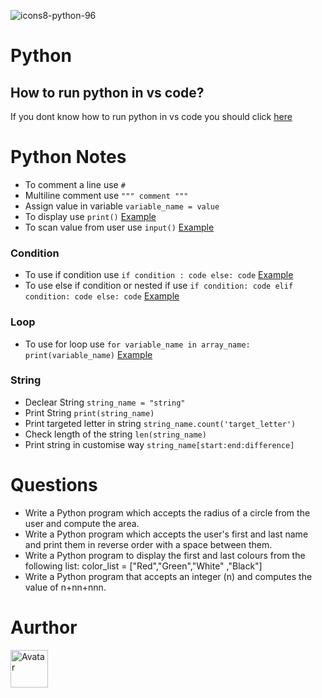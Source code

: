![icons8-python-96](https://user-images.githubusercontent.com/89797141/211556749-2983262f-f91e-43c0-9aba-0ec175e6c364.png)
# Python

## How to run python in vs code?
If you dont know how to run python in vs code you should click [here](https://code.visualstudio.com/docs/python/python-tutorial)


# Python Notes
- To comment a line use `#`
- Multiline comment use `""" comment """`
- Assign value in variable `variable_name = value`
- To display use `print()`  [Example](https://github.com/vagabon-09/Python/blob/master/Class/print.py)
- To scan value from user use `input()`  [Example](https://github.com/vagabon-09/Python/blob/master/Class/scan.py)


### Condition
- To use if condition use `if condition : code else: code`  [Example](https://github.com/vagabon-09/Python/blob/master/Class/IfCondition.py) 
- To use else if condition or nested if use `if condition: code elif condition: code else: code`  [Example](https://github.com/vagabon-09/Python/blob/master/Class/ElseIf.py)


### Loop
- To use for loop use `for variable_name in array_name: print(variable_name)`  [Example](https://github.com/vagabon-09/Python/blob/master/Class/ForLoop.py)


### String
- Declear String `string_name = "string"`
- Print String `print(string_name)`
- Print targeted letter in string `string_name.count('target_letter')`
- Check length of the string `len(string_name)`
- Print string in customise way `string_name[start:end:difference]`


# Questions
- Write a Python program which accepts the radius of a circle from the user and compute the area.
- Write a Python program which accepts the user's first and last name and print them in reverse order with a space between them.
- Write a Python program to display the first and last colours from the following list: color_list = ["Red","Green","White" ,"Black"] 
- Write a Python program that accepts an integer (n) and computes the value of n+nn+nnn.

# Aurthor
<a href="https://github.com/vagabon-09" target="_blank" rel="noopener noreferrer"><img style="width:60px;height:60px;" src="https://user-images.githubusercontent.com/89797141/211546895-65e17390-5f8e-41e4-88be-1581133bad13.png" alt="Avatar"></a>

